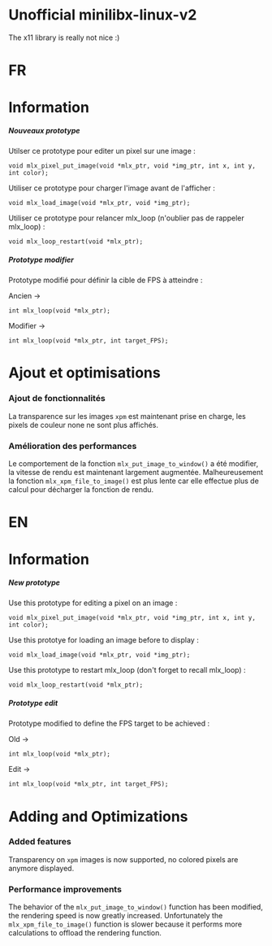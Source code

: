 # Unofficial minilibx-linux-v2

The x11 library is really not nice :)

# FR

# Information

##### Nouveaux prototype

Utilser ce prototype pour editer un pixel sur une image :
```
void mlx_pixel_put_image(void *mlx_ptr, void *img_ptr, int x, int y, int color);
```

Utiliser ce prototype pour charger l'image avant de l'afficher :
```
void mlx_load_image(void *mlx_ptr, void *img_ptr);
```

Utiliser ce prototype pour relancer mlx_loop (n'oublier pas de rappeler mlx_loop) :
```
void mlx_loop_restart(void *mlx_ptr);
```

##### Prototype modifier

Prototype modifié pour définir la cible de FPS à atteindre :

Ancien ->
```
int mlx_loop(void *mlx_ptr);
```
Modifier ->
```
int mlx_loop(void *mlx_ptr, int target_FPS);
```

# Ajout et optimisations

### Ajout de fonctionnalités

La transparence sur les images `xpm` est maintenant prise en charge, les pixels de couleur none ne sont plus affichés.

### Amélioration des performances

Le comportement de la fonction `mlx_put_image_to_window()` a été modifier, la vitesse de rendu est maintenant largement augmentée. Malheureusement la fonction `mlx_xpm_file_to_image()` est plus lente car elle effectue plus de calcul pour décharger la fonction de rendu.

# EN

# Information

##### New prototype

Use this prototype for editing a pixel on an image :
```
void mlx_pixel_put_image(void *mlx_ptr, void *img_ptr, int x, int y, int color);
```

Use this prototye for loading an image before to display :
```
void mlx_load_image(void *mlx_ptr, void *img_ptr);
```

Use this prototype to restart mlx_loop (don't forget to recall mlx_loop) :
```
void mlx_loop_restart(void *mlx_ptr);
```

##### Prototype edit

Prototype modified to define the FPS target to be achieved :

Old ->
```
int mlx_loop(void *mlx_ptr);
```
Edit ->
```
int mlx_loop(void *mlx_ptr, int target_FPS);
```

# Adding and Optimizations

### Added features

Transparency on `xpm` images is now supported, no colored pixels are anymore displayed.

### Performance improvements

The behavior of the `mlx_put_image_to_window()` function has been modified, the rendering speed is now greatly increased. Unfortunately the `mlx_xpm_file_to_image()` function is slower because it performs more calculations to offload the rendering function.

